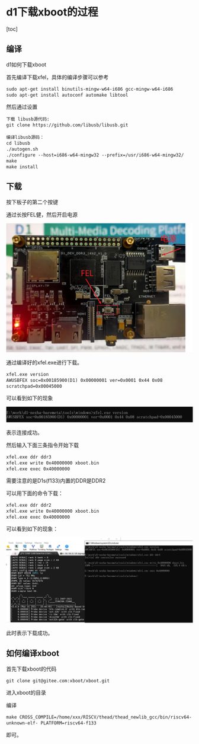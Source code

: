 # d1下载xboot的过程

[toc]

## 编译

d1如何下载xboot

首先编译下载xfel，具体的编译步骤可以参考

```
sudo apt-get install binutils-mingw-w64-i686 gcc-mingw-w64-i686
sudo apt-get install autoconf automake libtool
```

然后通过设置

```
下载 libusb源代码: 
git clone https://github.com/libusb/libusb.git

编译libusb源码：
cd libusb
./autogen.sh
./configure --host=i686-w64-mingw32 --prefix=/usr/i686-w64-mingw32/
make
make install
```



## 下载

按下板子的第二个按键

通过长按FEL健，然后开启电源

![x1](figures/x1.png)

通过编译好的xfel.exe进行下载。

```
xfel.exe version
AWUSBFEX soc=0x00185900(D1) 0x00000001 ver=0x0001 0x44 0x08 scratchpad=0x00045000
```

可以看到如下的现象

![x2](figures/x2.png)

表示连接成功。

然后输入下面三条指令开始下载

```
xfel.exe ddr ddr3
xfel.exe write 0x40000000 xboot.bin
xfel.exe exec 0x40000000
```



需要注意的是D1s(f133)内置的DDR是DDR2



可以用下面的命令下载：

```
xfel.exe ddr ddr2
xfel.exe write 0x40000000 xboot.bin
xfel.exe exec 0x40000000
```





可以看到如下的现象：

![x3](figures/x3.png)

此时表示下载成功。


## 如何编译xboot

首先下载xboot的代码

```
git clone git@gitee.com:xboot/xboot.git
```

进入xboot的目录

编译

```
make CROSS_COMPILE=/home/xxx/RISCV/thead/thead_newlib_gcc/bin/riscv64-unknown-elf- PLATFORM=riscv64-f133
```
即可。

